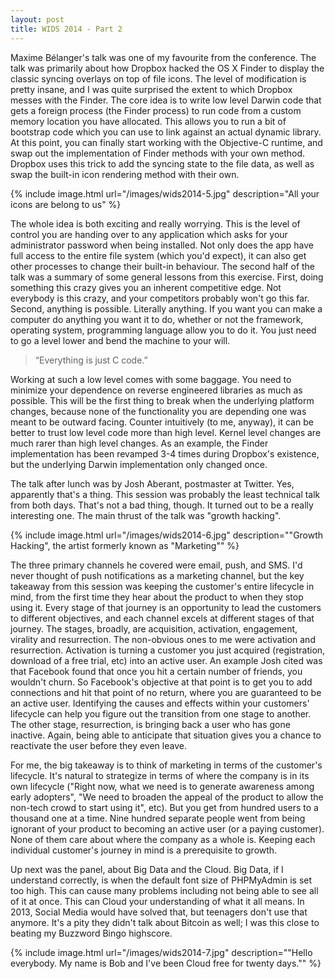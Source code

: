 ```yaml
---
layout: post
title: WIDS 2014 - Part 2
---
```


Maxime Bélanger's talk was one of my favourite from the conference. The talk was primarily about how Dropbox hacked the OS X Finder to display the classic syncing overlays on top of file icons. The level of modification is pretty insane, and I was quite surprised the extent to which Dropbox messes with the Finder. The core idea is to write low level Darwin code that gets a foreign process (the Finder process) to run code from a custom memory location you have allocated. This allows you to run a bit of bootstrap code which you can use to link against an actual dynamic library. At this point, you can finally start working with the Objective-C runtime, and swap out the implementation of Finder methods with your own method. Dropbox uses this trick to add the syncing state to the file data, as well as swap the built-in icon rendering method with their own.

{% include image.html 	url="/images/wids2014-5.jpg" description="All your icons are belong to us" %}

The whole idea is both exciting and really worrying. This is the level of control you are handing over to any application which asks for your administrator password when being installed. Not only does the app have full access to the entire file system (which you'd expect), it can also get other processes to change their built-in behaviour. The second half of the talk was a summary of some general lessons from this exercise. First, doing something this crazy gives you an inherent competitive edge. Not everybody is this crazy, and your competitors probably won't go this far. Second, anything is possible. Literally anything. If you want you can make a computer do anything you want it to do, whether or not the framework, operating system, programming language allow you to do it. You just need to go a level lower and bend the machine to your will.

<blockquote>“Everything is just C code.”</blockquote>

Working at such a low level comes with some baggage. You need to minimize your dependence on reverse engineered libraries as much as possible. This will be the first thing to break when the underlying platform changes, because none of the functionality you are depending one was meant to be outward facing. Counter intuitively (to me, anyway), it can be better to trust low level code more than high level. Kernel level changes are much rarer than high level changes. As an example, the Finder implementation has been revamped 3-4 times during Dropbox's existence, but the underlying Darwin implementation only changed once.

The talk after lunch was by Josh Aberant, postmaster at Twitter. Yes, apparently that's a thing. This session was probably the least technical talk from both days. That's not a bad thing, though. It turned out to be a really interesting one. The main thrust of the talk was "growth hacking".

{% include image.html 	url="/images/wids2014-6.jpg" description="\"Growth Hacking\", the artist formerly known as \"Marketing\"" %}

The three primary channels he covered were email, push, and SMS. I'd never thought of push notifications as a marketing channel, but the key takeaway from this session was keeping the customer's entire lifecycle in mind, from the first time they hear about the product to when they stop using it. Every stage of that journey is an opportunity to lead the customers to different objectives, and each channel excels at different stages of that journey. The stages, broadly, are acquisition, activation, engagement, virality and resurrection. The non-obvious ones to me were activation and resurrection. Activation is turning a customer you just acquired (registration, download of a free trial, etc) into an active user. An example Josh cited was that Facebook found that once you hit a certain number of friends, you wouldn't churn. So Facebook's objective at that point is to get you to add connections and hit that point of no return, where you are guaranteed to be an active user. Identifying the causes and effects within your customers' lifecycle can help you figure out the transition from one stage to another. The other stage, resurrection, is bringing back a user who has gone inactive. Again, being able to anticipate that situation gives you a chance to reactivate the user before they even leave.

For me, the big takeaway is to think of marketing in terms of the customer's lifecycle. It's natural to strategize in terms of where the company is in its own lifecycle ("Right now, what we need is to generate awareness among early adopters", "We need to broaden the appeal of the product to allow the non-tech crowd to start using it", etc). But you get from hundred users to a thousand one at a time. Nine hundred separate people went from being ignorant of your product to becoming an active user (or a paying customer). None of them care about where the company as a whole is. Keeping each individual customer's journey in mind is a prerequisite to growth.

Up next was the panel, about Big Data and the Cloud. Big Data, if I understand correctly, is when the default font size of PHPMyAdmin is set too high. This can cause many problems including not being able to see all of it at once. This can Cloud your understanding of what it all means. In 2013, Social Media would have solved that, but teenagers don't use that anymore. It's a pity they didn't talk about Bitcoin as well; I was this close to beating my Buzzword Bingo highscore.

{% include image.html 	url="/images/wids2014-7.jpg" description="\"Hello everybody. My name is Bob and I've been Cloud free for twenty days.\"" %}
